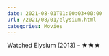 ```yaml
---
date: 2021-08-01T01:00:03+00:00
url: /2021/08/01/elysium.html
categories: Movies
---
```

Watched Elysium (2013) - ★★★




